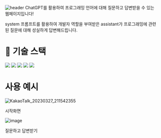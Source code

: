 ![header](https://capsule-render.vercel.app/api?type=waving&color=auto&height=300&section=header&text=🖥️Devasi🖱️&fontSize=80)
ChatGPT를 활용하여 프로그래밍 언어에 대해 질문하고 답변받을 수 있는 웹페이지입니다!

system 프롬프트를 활용하여 개발자 역할을 부여받은 assistant가 프로그래밍에 관련된 질문에 대해 성실하게 답변해드립니다.


# 🎁 기술 스택
<img src="https://img.shields.io/badge/node.js-339933?style=for-the-badge&logo=Node.js&logoColor=white"> <img src="https://img.shields.io/badge/express-000000?style=for-the-badge&logo=express&logoColor=white">
 <img src="https://img.shields.io/badge/Javascript-F7DF1E?style=for-the-badge&logo=Javascript&logoColor=white"> <img src="https://img.shields.io/badge/HTML-blueviolet?style=for-the-badge&logo=HTML&logoColor=white"> <img src="https://img.shields.io/badge/CSS-sucess?style=for-the-badge&logo=CSS&logoColor=white">


# 사용 예시

![KakaoTalk_20230327_211542355](https://user-images.githubusercontent.com/112169271/228237337-10575a28-54d2-4570-8e27-178121427bb1.png)

시작화면

![image](https://user-images.githubusercontent.com/112169271/228238245-6c06922d-5928-4956-8489-02739a118aa9.png)

질문하고 답변받기
